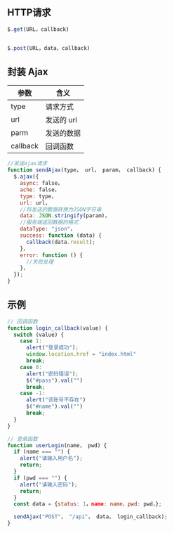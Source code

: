 <!--
 * @Description: 
 * @Version: 1.0
 * @Author: DaLao
 * @Email: dalao_li@163.com
 * @Date: 2021-01-16 17:59:35
 * @LastEditors: DaLao
 * @LastEditTime: 2021-11-13 20:43:00
-->

## HTTP请求

```js
$.get(URL，callback)


$.post(URL，data，callback)
```

## 封装 Ajax

| 参数     | 含义       |
| -------- | ---------- |
| type     | 请求方式   |
| url      | 发送的 url |
| parm     | 发送的数据 |
| callback | 回调函数   |

```javascript
//发送ajax请求
function sendAjax(type， url， param， callback) {
  $.ajax({
    async: false，
    ache: false，
    type: type，
    url: url，
    //将发送的数据转换为JSON字符串
    data: JSON.stringify(param)，
    //服务端返回数据的格式
    dataType: "json"，
    success: function (data) {
      callback(data.result);
    }，
    error: function () {
      //失败处理
    }，
  });
}
```

## 示例

```js
// 回调函数
function login_callback(value) {
  switch (value) {
    case 1:
      alert("登录成功");
      window.location.href = "index.html"
      break;
    case 0:
      alert("密码错误");
      $("#pass").val("")
      break;
    case -1:
      alert("该账号不存在")
      $("#name").val("")
      break;
  }
}
```

```js
// 登录函数
function userLogin(name， pwd) {
  if (name === "") {
    alert("请输入用户名");
    return;
  }
  if (pwd === "") {
    alert("请输入密码");
    return;
  }
  const data = {status: 1，name: name，pwd: pwd，};

  sendAjax("POST"， "/api"， data， login_callback);
}
```
